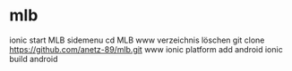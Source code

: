 # mlb

ionic start MLB sidemenu
cd MLB
www verzeichnis löschen
git clone https://github.com/anetz-89/mlb.git www
ionic platform add android
ionic build android

